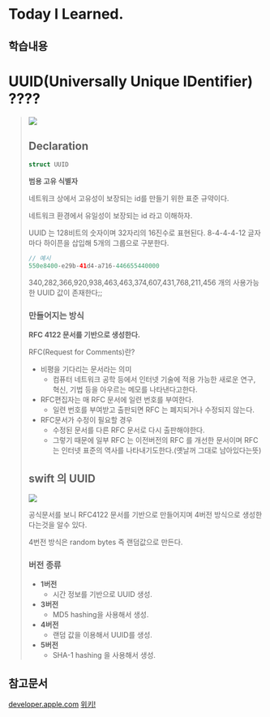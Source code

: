# Today I Learned.

## 학습내용
# UUID(Universally Unique IDentifier) ????
>![](https://i.imgur.com/SwIFCYL.png)
>
>## Declaration
>```swift
>struct UUID
>```
>**범용 고유 식별자**
>
>네트워크 상에서 고유성이 보장되는 id를 만들기 위한 표준 규약이다.
>
>네트워크 환경에서 유일성이 보장되는 id 라고 이해하자.
>
>UUID 는 128비트의 숫자이며 32자리의 16진수로 표현된다.
>8-4-4-4-12 글자 마다 하이픈을 삽입해 5개의 그룹으로 구분한다.
>
>```swift
>// 예시
>550e8400-e29b-41d4-a716-446655440000
>```
>340,282,366,920,938,463,463,374,607,431,768,211,456 개의 사용가능한 UUID 값이 존재한다;;
>
>### 만들어지는 방식
>
>**RFC 4122 문서를 기반으로 생성한다.**
>
>RFC(Request for Comments)란?
>- 비평을 기다리는 문서라는 의미
>   - 컴퓨터 네트워크 공학 등에서 인터넷 기술에 적용 가능한 새로운 연구, 혁신, 기법 등을 아우르는 메모를 나타낸다고한다.
>- RFC편집자는 매 RFC 문서에 일련 번호를 부여한다.
>   - 일련 번호를 부여받고 출판되면 RFC 는 폐지되거나 수정되지 않는다.
>- RFC문서가 수정이 필요할 경우
>   - 수정된 문서를 다른 RFC 문서로 다시 출판해야한다.
>   - 그렇기 때문에 일부 RFC 는 이전버전의 RFC 를 개선한 문서이며 RFC 는 인터넷 표준의 역사를 나타내기도한다.(옛날꺼 그대로 남아있다는뜻)
>   
>## swift 의 UUID 
>![](https://i.imgur.com/vcJCJTd.png)
>
>공식문서를 보니 RFC4122 문서를 기반으로 만들어지며 4버전 방식으로 생성한다는것을 알수 있다.
>
>4번전 방식은 random bytes 즉 랜덤값으로 만든다.
>
>### 버전 종류
>- **1버전**
>   - 시간 정보를 기반으로 UUID 생성.
>- **3버전**
>   - MD5 hashing을 사용해서 생성.
>- **4버전**
>   - 랜덤 값을 이용해서 UUID를 생성.
>- **5버전**
>   - SHA-1 hashing 을 사용해서 생성.
>

## 참고문서
[developer.apple.com](https://developer.apple.com/documentation/foundation/uuid)
[위키!](https://ko.wikipedia.org/wiki/RFC)
